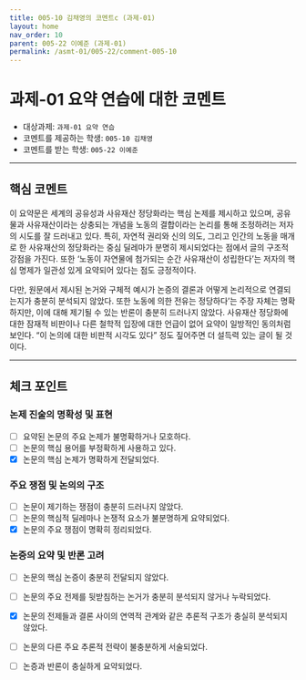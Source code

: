 ```yaml
---
title: 005-10 김채영의 코멘트c (과제-01) 
layout: home
nav_order: 10
parent: 005-22 이예준 (과제-01)
permalink: /asmt-01/005-22/comment-005-10
---
```


# 과제-01 요약 연습에 대한 코멘트

- 대상과제: `과제-01 요약 연습`
- 코멘트를 제공하는 학생: `005-10 김채영` 
- 코멘트를 받는 학생: `005-22 이예준` 

---

## 핵심 코멘트

이 요약문은 세계의 공유성과 사유재산 정당화라는 핵심 논제를 제시하고 있으며, 공유물과 사유재산이라는 상충되는 개념을 노동의 결합이라는 논리를 통해 조정하려는 저자의 시도를 잘 드러내고 있다. 특히, 자연적 권리와 신의 의도, 그리고 인간의 노동을 매개로 한 사유재산의 정당화라는 중심 딜레마가 분명히 제시되었다는 점에서 글의 구조적 강점을 가진다. 또한 ‘노동이 자연물에 첨가되는 순간 사유재산이 성립한다’는 저자의 핵심 명제가 일관성 있게 요약되어 있다는 점도 긍정적이다.

다만, 원문에서 제시된 논거와 구체적 예시가 논증의 결론과 어떻게 논리적으로 연결되는지가 충분히 분석되지 않았다. 또한 노동에 의한 전유는 정당하다’는 주장 자체는 명확하지만, 이에 대해 제기될 수 있는 반론이 충분히 드러나지 않았다. 사유재산 정당화에 대한 잠재적 비판이나 다른 철학적 입장에 대한 언급이 없어 요약이 일방적인 동의처럼 보인다. “이 논의에 대한 비판적 시각도 있다” 정도 짚어주면 더 설득력 있는 글이 될 것이다.


---

## 체크 포인트

### 논제 진술의 명확성 및 표현  
- [ ] 요약된 논문의 주요 논제가 불명확하거나 모호하다.  
- [ ] 논문의 핵심 용어를 부정확하게 사용하고 있다.  
- [x] 논문의 핵심 논제가 명확하게 전달되었다.  

### 주요 쟁점 및 논의의 구조  
- [ ] 논문이 제기하는 쟁점이 충분히 드러나지 않았다.  
- [ ] 논문의 핵심적 딜레마나 논쟁적 요소가 불분명하게 요약되었다.  
- [x] 논문의 주요 쟁점이 명확히 정리되었다.  

### 논증의 요약 및 반론 고려  
- [ ] 논문의 핵심 논증이 충분히 전달되지 않았다.  
- [ ] 논문의 주요 전제를 뒷받침하는 논거가 충분히 분석되지 않거나 누락되었다.  
- [x] 논문의 전제들과 결론 사이의 연역적 관계와 같은 추론적 구조가 충실히 분석되지 않았다.  
- [ ] 논문의 다른 주요 추론적 전략이 불충분하게 서술되었다.
- [ ] 논증과 반론이 충실하게 요약되었다.

 